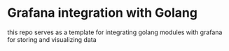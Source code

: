 # Grafana integration with Golang 
this repo serves as a template for integrating golang modules with grafana for
storing and visualizing data
